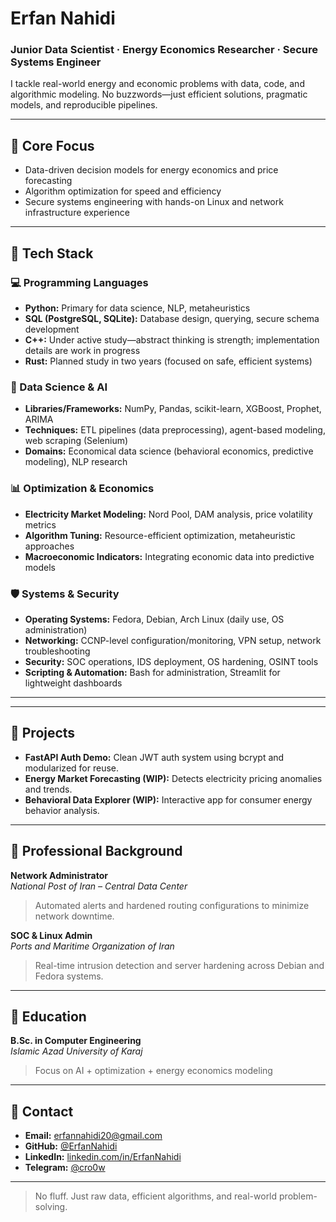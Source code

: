 # Erfan Nahidi

### Junior Data Scientist · Energy Economics Researcher · Secure Systems Engineer

I tackle real-world energy and economic problems with data, code, and algorithmic modeling. No buzzwords—just efficient solutions, pragmatic models, and reproducible pipelines.

---

## 🔹 Core Focus

- Data-driven decision models for energy economics and price forecasting
- Algorithm optimization for speed and efficiency
- Secure systems engineering with hands-on Linux and network infrastructure experience

---

## 🔹 Tech Stack

### 💻 Programming Languages

* **Python:** Primary for data science, NLP, metaheuristics
* **SQL (PostgreSQL, SQLite):** Database design, querying, secure schema development
* **C++:** Under active study—abstract thinking is strength; implementation details are work in progress
* **Rust:** Planned study in two years (focused on safe, efficient systems)

### 🧠 Data Science & AI

* **Libraries/Frameworks:** NumPy, Pandas, scikit-learn, XGBoost, Prophet, ARIMA
* **Techniques:** ETL pipelines (data preprocessing), agent-based modeling, web scraping (Selenium)
* **Domains:** Economical data science (behavioral economics, predictive modeling), NLP research

### 📊 Optimization & Economics

* **Electricity Market Modeling:** Nord Pool, DAM analysis, price volatility metrics
* **Algorithm Tuning:** Resource-efficient optimization, metaheuristic approaches
* **Macroeconomic Indicators:** Integrating economic data into predictive models

### 🛡️ Systems & Security

* **Operating Systems:** Fedora, Debian, Arch Linux (daily use, OS administration)
* **Networking:** CCNP-level configuration/monitoring, VPN setup, network troubleshooting
* **Security:** SOC operations, IDS deployment, OS hardening, OSINT tools
* **Scripting & Automation:** Bash for administration, Streamlit for lightweight dashboards

---


---

## 🔹 Projects

- **FastAPI Auth Demo:** Clean JWT auth system using bcrypt and modularized for reuse.
- **Energy Market Forecasting (WIP):** Detects electricity pricing anomalies and trends.
- **Behavioral Data Explorer (WIP):** Interactive app for consumer energy behavior analysis.

---

## 🔹 Professional Background

**Network Administrator**  
*National Post of Iran – Central Data Center*  
> Automated alerts and hardened routing configurations to minimize network downtime.

**SOC & Linux Admin**  
*Ports and Maritime Organization of Iran*  
> Real-time intrusion detection and server hardening across Debian and Fedora systems.

---

## 🔹 Education

**B.Sc. in Computer Engineering**  
*Islamic Azad University of Karaj*  
> Focus on AI + optimization + energy economics modeling

---

## 🔹 Contact

- **Email:** erfannahidi20@gmail.com  
- **GitHub:** [@ErfanNahidi](https://github.com/ErfanNahidi)  
- **LinkedIn:** [linkedin.com/in/ErfanNahidi](https://linkedin.com/in/ErfanNahidi)  
- **Telegram:** [@cro0w](https://t.me/cro0w)

---

> No fluff. Just raw data, efficient algorithms, and real-world problem-solving.
